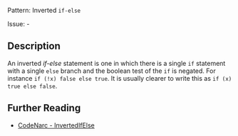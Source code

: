 Pattern: Inverted `if-else`

Issue: -

## Description

An inverted *if-else* statement is one in which there is a single `if` statement with a single `else` branch and the boolean test of the `if` is negated. For instance `if (!x) false else true`. It is usually clearer to write this as `if (x) true else false`.

## Further Reading

* [CodeNarc - InvertedIfElse](https://codenarc.github.io/CodeNarc/codenarc-rules-convention.html#invertedifelse-rule)